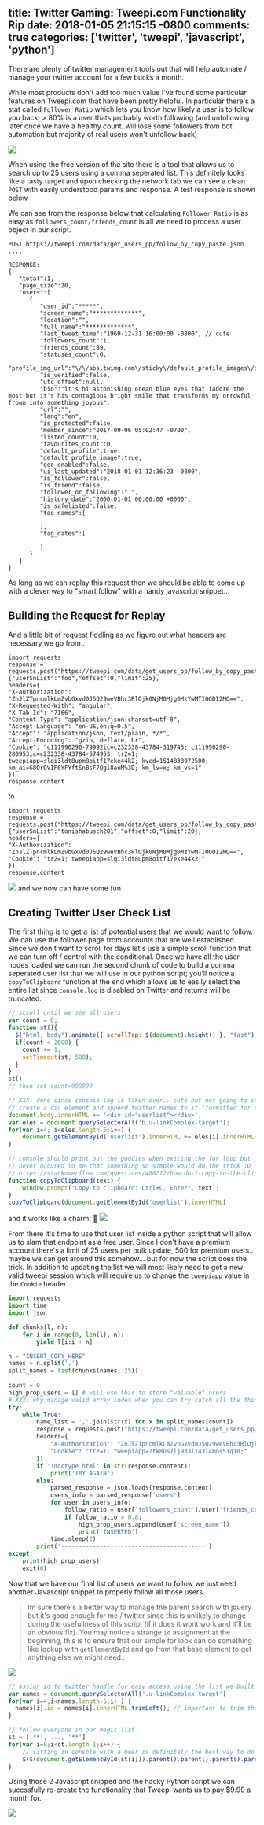 title: Twitter Gaming: Tweepi.com Functionality Rip
date: 2018-01-05 21:15:15 -0800
comments: true
categories: ['twitter', 'tweepi', 'javascript', 'python']
---
There are plenty of twitter management tools out that will help automate / manage your twitter account for a few bucks a month.

While most products don't add too much value I've found some particular features on Tweepi.com that have been pretty helpful. In particular there's a stat called `Follower Ratio` which lets you know how likely a user is to follow you back; > 80% is a user thats probably worth following (and unfollowing later once we have a healthy count..will lose some followers from bot automation but majority of real users won't unfollow back)

![](https://i.imgur.com/Q2niRPJ.png)

When using the free version of the site there is a tool that allows us to search up to 25 users using a comma seperated list. This definitely looks like a tasty target and upon checking the network tab we can see a clean `POST` with easily understood params and response. A test response is shown below 

We can see from the response below that calculating `Follower Ratio` is as easy as `followers_count/friends_count` is all we need to process a user object in our script.

```
POST https://tweepi.com/data/get_users_pp/follow_by_copy_paste.json
....

RESPONSE:
{
   "total":1,
   "page_size":20,
   "users":[
      {
         "user_id":"*****",
         "screen_name":"*************",
         "location":"",
         "full_name":"*************",
         "last_tweet_time":"1969-12-31 16:00:00 -0800", // cute
         "followers_count":1,
         "friends_count":89,
         "statuses_count":0,
         "profile_img_url":"\/\/abs.twimg.com\/sticky\/default_profile_images\/default_profile_normal.png",
         "is_verified":false,
         "utc_offset":null,
         "bio":"it's hi astonishing ocean blue eyes that iadore the most but it's his contagious bright smile that transforms my orrowful frown into something joyous",
         "url":"",
         "lang":"en",
         "is_protected":false,
         "member_since":"2017-09-06 05:02:47 -0700",
         "listed_count":0,
         "favourites_count":0,
         "default_profile":true,
         "default_profile_image":true,
         "geo_enabled":false,
         "ui_last_updated":"2018-01-01 12:36:23 -0800",
         "is_follower":false,
         "is_friend":false,
         "follower_or_following":" ",
         "history_date":"2000-01-01 00:00:00 +0000",
         "is_safelisted":false,
         "tag_names":[

         ],
         "tag_dates":[

         ]
      }
   ]
}
```

As long as we can replay this request then we should be able to come up with a clever way to "smart follow" with a handy javascript snippet...

## Building the Request for Replay
And a little bit of request fiddling as we figure out what headers are necessary we go from..

```
import requests
response = requests.post("https://tweepi.com/data/get_users_pp/follow_by_copy_paste.json",params={"userSnList":"foo","offset":0,"limit":25}, 
headers={
"X-Authorization": "ZnJlZTpncmlkLmZvbGxvd0J5Q29weVBhc3RlOjk0NjM0Mjg0MzYwMTI0ODI2MQ==",
"X-Requested-With": "angular",
"X-Tab-Id": "7166",
"Content-Type": "application/json;charset=utf-8",
"Accept-Language": "en-US,en;q=0.5",
"Accept": "application/json, text/plain, */*",
"Accept-Encoding": "gzip, deflate, br",
"Cookie": "c111990290-79992ic=c232338-43784-319745; c111990290-280953ic=c232338-43784-574953; tr2=1; tweepiapp=slqi3ldt8upm8oitf17eke44k2; kvcd=1514838972500; km_ai=G8OrOVIF0YFYftSnBsF7Qgi8aoM%3D; km_lv=x; km_vs=1"
})
response.content
```
to
```
import requests
response = requests.post("https://tweepi.com/data/get_users_pp/follow_by_copy_paste.json",params={"userSnList":"tonishabusch281","offset":0,"limit":20}, 
headers={
"X-Authorization": "ZnJlZTpncmlkLmZvbGxvd0J5Q29weVBhc3RlOjk0NjM0Mjg0MzYwMTI0ODI2MQ==",
"Cookie": "tr2=1; tweepiapp=slqi3ldt8upm8oitf17eke44k2;"
})
response.content
```
![](https://i.imgur.com/xWaTOXU.gif)
and we now can have some fun 

## Creating Twitter User Check List
The first thing is to get a list of potential users that we would want to follow. We can use the follower page from accounts that are well established. Since we don't want to scroll for days let's use a simple scroll function that we can turn off / control with the conditional. Once we have all the user nodes loaded we can run the second chunk of code to build a comma seperated user list that we will use in our python script; you'll notice a `copyToClipboard` function at the end which allows us to easily select the entire list since `console.log` is disabled on Twitter and returns will be truncated.

```javascript
// scroll until we see all users
var count = 0;
function st(){
  $("html, body").animate({ scrollTop: $(document).height() }, "fast");
  if(count < 2000) {
    count += 1;
    setTimeout(st, 500);
  }
}
st()
// then set count=999999

// XXX: done since console.log is taken over.. cute but not going to stop us
// create a div element and append twitter names to it (formatted for copy pasta in script above)
document.body.innerHTML += '<div id="userlist"></div>';
var eles = document.querySelectorAll('b.u-linkComplex-target');
for(var i=4; i<eles.length-5;i++) {
	document.getElementById('userlist').innerHTML += eles[i].innerHTML+',';
}

// console should print out the goodies when exiting the for loop but just in case
// never occured to me that something so simple would do the trick :D
// https://stackoverflow.com/questions/400212/how-do-i-copy-to-the-clipboard-in-javascript
function copyToClipboard(text) {
	window.prompt("Copy to clipboard: Ctrl+C, Enter", text);
}
copyToClipboard(document.getElementById('userlist').innerHTML)

```
and it works like a charm! 🎉
![](https://i.imgur.com/36OKK6H.png)

From there it's time to use that user list inside a python script that will allow us to slam that endpoint as a free user. Since I don't have a premium account there's a limit of 25 users per bulk update, 500 for premium users.. maybe we can get around this somehow... but for now the script does the trick. In addition to updating the list we will most likely need to get a new valid tweepi session which will require us to change the `tweepiapp` value in the `Cookie` header.

```python
import requests
import time
import json

def chunks(l, n):
    for i in range(0, len(l), n):
        yield l[i:i + n]

n = "INSERT_COPY_HERE"
names = n.split(',')		
split_names = list(chunks(names, 25))
	
count = 0
high_prop_users = [] # will use this to store "valuable" users
# XXX: why manage valid array index when you can try catch all the things... terrible terrible terrible but whatever im tired
try:
	while True:
		name_list = ','.join(str(x) for x in split_names[count])
		response = requests.post("https://tweepi.com/data/get_users_pp/follow_by_copy_paste.json",params={"userSnList": name_list,"offset":0,"limit":25}, 
		headers={
			"X-Authorization": "ZnJlZTpncmlkLmZvbGxvd0J5Q29weVBhc3RlOjk0NjM0Mjg0MzYwMTI0ODI2MQ==",
			"Cookie": "tr2=1; tweepiapp=7tk8us7lj933i743l4mos51q10;"
		})
		if '!doctype html' in str(response.content):
			print('TRY AGAIN')
		else:
			parsed_response = json.loads(response.content)
			users_info = parsed_response['users']
			for user in users_info:
				follow_ratio = user['followers_count']/user['friends_count']
				if follow_ratio > 0.8:
					high_prop_users.append(user['screen_name'])
					print('INSERTED')
			time.sleep(2)
		print('-----------------------------------------')
except:
	print(high_prop_users)
	exit(0)

```
Now that we have our final list of users we want to follow we just need another Javascript snippet to properly follow all those users.

> Im sure there's a better way to manage the parent search with jquery but it's good enough for me / twitter since this is unlikely to change during the usefullness of this script (if it does it wont work and it'll be an obvious fix). You may notice a strange `id` assignment at the beginning, this is to ensure that our simple for look can do something like lookup with `getElementById` and go from that base element to get anything else we might need..

![](https://i.imgur.com/mSFhONe.png)

```javascript
// assign id to twitter handle for easy access using the list we built up
var names = document.querySelectorAll('.u-linkComplex-target')
for(var i=4;i<names.length-5;i++) {
  names[i].id = names[i].innerHTML.trimLeft(); // important to trim the random spacing in the div..
}

// follow everyone in our magic list
st = ['**', ..., '**']
for(var i=0;i<st.length-1;i++) {
	// sitting in console with a beer is definitely the best way to do this..
	$($(document.getElementById(st[i])).parent().parent().parent().parent().siblings()[1]).find('.user-actions-follow-button').click();
}
```

Using those 2 Javascript snipped and the hacky Python script we can succssfully re-create the functionality that Tweepi wants us to pay $9.99 a month for.

![](https://media3.giphy.com/media/qTj9yXt1njjdm/giphy.gif)


